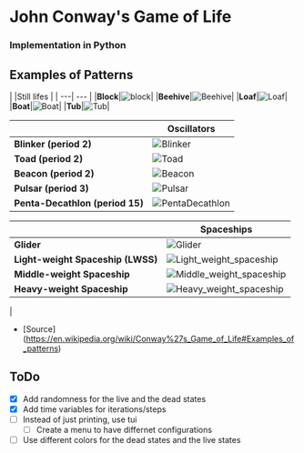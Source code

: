 # John Conway's Game of Life
### Implementation in Python

## Examples of Patterns
|  |Still lifes | <a name="still_lifes"></a>
| ---| --- |
|**Block**|![block](https://upload.wikimedia.org/wikipedia/commons/thumb/9/96/Game_of_life_block_with_border.svg/132px-Game_of_life_block_with_border.svg.png)|
|**Beehive**|![Beehive](https://upload.wikimedia.org/wikipedia/commons/thumb/6/67/Game_of_life_beehive.svg/196px-Game_of_life_beehive.svg.png)|
|**Loaf**|![Loaf](https://upload.wikimedia.org/wikipedia/commons/thumb/f/f4/Game_of_life_loaf.svg/196px-Game_of_life_loaf.svg.png)|
|**Boat**|![Boat](https://upload.wikimedia.org/wikipedia/commons/thumb/7/7f/Game_of_life_boat.svg/164px-Game_of_life_boat.svg.png)|
|**Tub**|![Tub](https://upload.wikimedia.org/wikipedia/commons/thumb/3/31/Game_of_life_flower.svg/164px-Game_of_life_flower.svg.png)|


|| Oscillators |
| ---| --- |
|**Blinker (period 2)**|![Blinker](https://upload.wikimedia.org/wikipedia/commons/9/95/Game_of_life_blinker.gif)|
|**Toad (period 2)**|![Toad](https://upload.wikimedia.org/wikipedia/commons/1/12/Game_of_life_toad.gif)|
|**Beacon (period 2)**|![Beacon](https://upload.wikimedia.org/wikipedia/commons/1/1c/Game_of_life_beacon.gif)|
|**Pulsar (period 3)**|![Pulsar](https://upload.wikimedia.org/wikipedia/commons/0/07/Game_of_life_pulsar.gif)|
|**Penta-Decathlon (period 15)**|![PentaDecathlon](https://upload.wikimedia.org/wikipedia/commons/f/fb/I-Column.gif)|


||Spaceships |
| ---| --- |
|**Glider**|![Glider](https://upload.wikimedia.org/wikipedia/commons/f/f2/Game_of_life_animated_glider.gif)|
|**Light-weight Spaceship (LWSS)**|![Light_weight_spaceship](https://upload.wikimedia.org/wikipedia/commons/3/37/Game_of_life_animated_LWSS.gif)|
|**Middle-weight Spaceship**|![Middle_weight_spaceship](https://upload.wikimedia.org/wikipedia/commons/4/4e/Animated_Mwss.gif)|
|**Heavy-weight Spaceship**|![Heavy_weight_spaceship](https://upload.wikimedia.org/wikipedia/commons/4/4f/Animated_Hwss.gif)|
| 
- [Source] (https://en.wikipedia.org/wiki/Conway%27s_Game_of_Life#Examples_of_patterns)

## ToDo
- [x] Add randomness for the live and the dead states
- [x] Add time variables for iterations/steps 
- [ ] Instead of just printing, use tui
    - [ ] Create a menu to have differnet configurations
- [ ] Use different colors for the dead states and the live states
